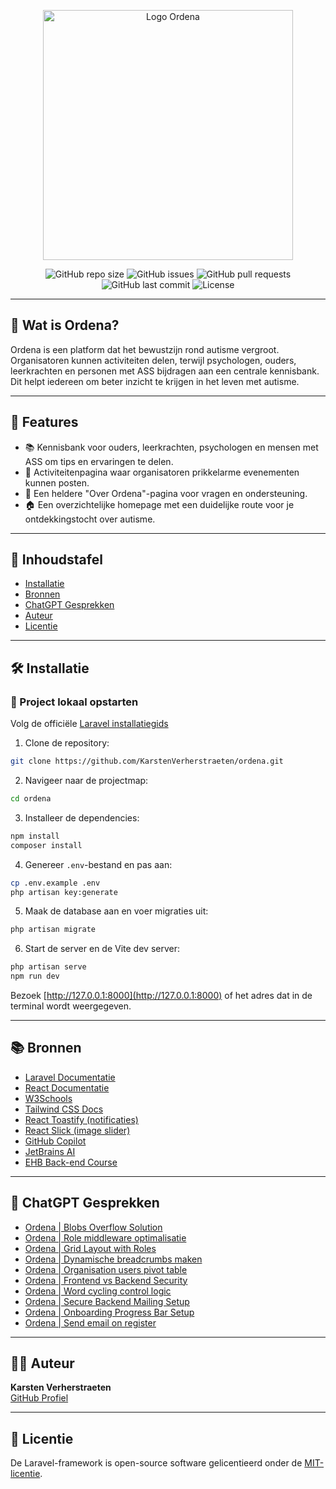 <p align="center">
  <a href="https://www.ordena.be" target="_blank">
    <img src="https://github.com/user-attachments/assets/fd249d08-74c4-4831-b715-f55c30f54936" alt="Logo Ordena" style="width: 400px; height: auto;">
  </a>
</p>

<p align="center">
  <img src="https://img.shields.io/github/repo-size/KarstenVerherstraeten/ordena" alt="GitHub repo size">
  <img src="https://img.shields.io/github/issues/KarstenVerherstraeten/ordena" alt="GitHub issues">
  <img src="https://img.shields.io/github/issues-pr/KarstenVerherstraeten/ordena" alt="GitHub pull requests">
  <img src="https://img.shields.io/github/last-commit/KarstenVerherstraeten/ordena" alt="GitHub last commit">
  <img src="https://img.shields.io/github/license/KarstenVerherstraeten/ordena" alt="License">
</p>

---

## 🧠 Wat is Ordena?

Ordena is een platform dat het bewustzijn rond autisme vergroot. Organisatoren kunnen activiteiten delen, terwijl psychologen, ouders, leerkrachten en personen met ASS bijdragen aan een centrale kennisbank. Dit helpt iedereen om beter inzicht te krijgen in het leven met autisme.

---

## 🚀 Features

- 📚 Kennisbank voor ouders, leerkrachten, psychologen en mensen met ASS om tips en ervaringen te delen.
- 📅 Activiteitenpagina waar organisatoren prikkelarme evenementen kunnen posten.
- 🧭 Een heldere "Over Ordena"-pagina voor vragen en ondersteuning.
- 🏠 Een overzichtelijke homepage met een duidelijke route voor je ontdekkingstocht over autisme.

---

## 📑 Inhoudstafel

- [Installatie](#Installatie)
- [Bronnen](#Bronnen)
- [ChatGPT Gesprekken](#ChatGPT-Gesprekken)
- [Auteur](#Auteur)
- [Licentie](#Licentie)

---

## 🛠️ Installatie

### 📌 Project lokaal opstarten

Volg de officiële [Laravel installatiegids](https://laravel.com/docs/12.x/installation)

1. Clone de repository:
```bash
git clone https://github.com/KarstenVerherstraeten/ordena.git
```

2. Navigeer naar de projectmap:
```bash
cd ordena
```

3. Installeer de dependencies:
```bash
npm install
composer install
```

4. Genereer `.env`-bestand en pas aan:
```bash
cp .env.example .env
php artisan key:generate
```

5. Maak de database aan en voer migraties uit:
```bash
php artisan migrate
```

6. Start de server en de Vite dev server:
```bash
php artisan serve
npm run dev
```

Bezoek [http://127.0.0.1:8000](http://127.0.0.1:8000) of het adres dat in de terminal wordt weergegeven.

---

## 📚 Bronnen

- [Laravel Documentatie](https://laravel.com/docs/12.x)
- [React Documentatie](https://react.dev/)
- [W3Schools](https://www.w3schools.com/)
- [Tailwind CSS Docs](https://v2.tailwindcss.com/docs)
- [React Toastify (notificaties)](https://www.npmjs.com/package/react-toastify)
- [React Slick (image slider)](https://react-slick.neostack.com/docs/get-started)
- [GitHub Copilot](https://github.com/features/copilot)
- [JetBrains AI](https://www.jetbrains.com/ai/#)
- [EHB Back-end Course](https://canvas.ehb.be/courses/33609)

---

## 💬 ChatGPT Gesprekken

- [Ordena | Blobs Overflow Solution](https://chatgpt.com/share/684af4db-9828-800f-b0c3-ddb28b5e362e)
- [Ordena | Role middleware optimalisatie](https://chatgpt.com/share/684af4cc-84dc-800f-8798-22cb3cc2b1cb)
- [Ordena | Grid Layout with Roles](https://chatgpt.com/share/684af4b8-183c-800f-8a25-c6f19c449cad)
- [Ordena | Dynamische breadcrumbs maken](https://chatgpt.com/share/684af4a8-d934-800f-bf04-48f2b97595f1)
- [Ordena | Organisation users pivot table](https://chatgpt.com/share/684af498-788c-800f-a4b6-538fa9ec9292)
- [Ordena | Frontend vs Backend Security](https://chatgpt.com/share/684af484-e748-800f-9ae4-b8e1f2008b48)
- [Ordena | Word cycling control logic](https://chatgpt.com/share/684af472-8978-800f-ae1a-31b0116aad88)
- [Ordena | Secure Backend Mailing Setup](https://chatgpt.com/share/684af44c-a580-800f-9556-884a3a657321)
- [Ordena | Onboarding Progress Bar Setup](https://chatgpt.com/share/684af436-7888-800f-a539-2a06ffb521a0)
- [Ordena | Send email on register](https://chatgpt.com/share/684af423-4c04-800f-b6ea-b8ebe3e1176f)

---

## 👨‍💻 Auteur

**Karsten Verherstraeten**  
[GitHub Profiel](https://github.com/KarstenVerherstraeten)

---

## 📄 Licentie

De Laravel-framework is open-source software gelicentieerd onder de [MIT-licentie](https://opensource.org/licenses/MIT).
